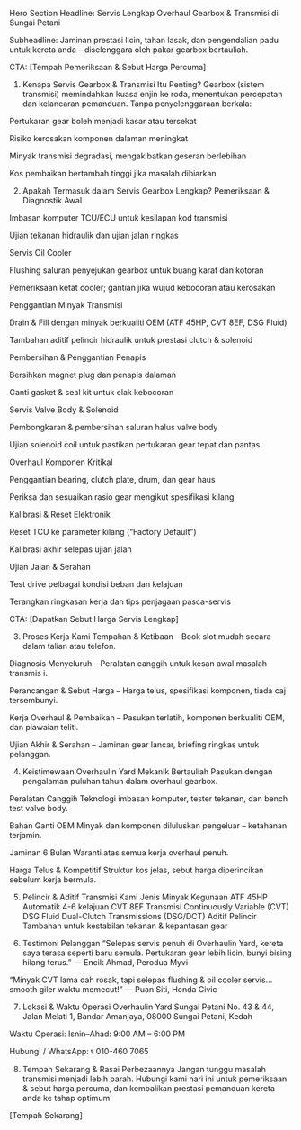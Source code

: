 Hero Section
Headline:
Servis Lengkap Overhaul Gearbox & Transmisi di Sungai Petani

Subheadline:
Jaminan prestasi licin, tahan lasak, dan pengendalian padu untuk kereta anda – diselenggara oleh pakar gearbox bertauliah.

CTA:
[Tempah Pemeriksaan & Sebut Harga Percuma]

1. Kenapa Servis Gearbox & Transmisi Itu Penting?
Gearbox (sistem transmisi) memindahkan kuasa enjin ke roda, menentukan percepatan dan kelancaran pemanduan. Tanpa penyelenggaraan berkala:

Pertukaran gear boleh menjadi kasar atau tersekat

Risiko kerosakan komponen dalaman meningkat

Minyak transmisi degradasi, mengakibatkan geseran berlebihan

Kos pembaikan bertambah tinggi jika masalah dibiarkan

2. Apakah Termasuk dalam Servis Gearbox Lengkap?
Pemeriksaan & Diagnostik Awal

Imbasan komputer TCU/ECU untuk kesilapan kod transmisi

Ujian tekanan hidraulik dan ujian jalan ringkas

Servis Oil Cooler

Flushing saluran penyejukan gearbox untuk buang karat dan kotoran

Pemeriksaan ketat cooler; gantian jika wujud kebocoran atau kerosakan

Penggantian Minyak Transmisi

Drain & Fill dengan minyak berkualiti OEM (ATF 45HP, CVT 8EF, DSG Fluid)

Tambahan aditif pelincir hidraulik untuk prestasi clutch & solenoid

Pembersihan & Penggantian Penapis

Bersihkan magnet plug dan penapis dalaman

Ganti gasket & seal kit untuk elak kebocoran

Servis Valve Body & Solenoid

Pembongkaran & pembersihan saluran halus valve body

Ujian solenoid coil untuk pastikan pertukaran gear tepat dan pantas

Overhaul Komponen Kritikal

Penggantian bearing, clutch plate, drum, dan gear haus

Periksa dan sesuaikan rasio gear mengikut spesifikasi kilang

Kalibrasi & Reset Elektronik

Reset TCU ke parameter kilang (“Factory Default”)

Kalibrasi akhir selepas ujian jalan

Ujian Jalan & Serahan

Test drive pelbagai kondisi beban dan kelajuan

Terangkan ringkasan kerja dan tips penjagaan pasca-servis

CTA:
[Dapatkan Sebut Harga Servis Lengkap]

3. Proses Kerja Kami
Tempahan & Ketibaan
– Book slot mudah secara dalam talian atau telefon.

Diagnosis Menyeluruh
– Peralatan canggih untuk kesan awal masalah transmis i.

Perancangan & Sebut Harga
– Harga telus, spesifikasi komponen, tiada caj tersembunyi.

Kerja Overhaul & Pembaikan
– Pasukan terlatih, komponen berkualiti OEM, dan piawaian teliti.

Ujian Akhir & Serahan
– Jaminan gear lancar, briefing ringkas untuk pelanggan.

4. Keistimewaan Overhaulin Yard
Mekanik Bertauliah
Pasukan dengan pengalaman puluhan tahun dalam overhaul gearbox.

Peralatan Canggih
Teknologi imbasan komputer, tester tekanan, dan bench test valve body.

Bahan Ganti OEM
Minyak dan komponen diluluskan pengeluar – ketahanan terjamin.

Jaminan 6 Bulan
Waranti atas semua kerja overhaul penuh.

Harga Telus & Kompetitif
Struktur kos jelas, sebut harga diperincikan sebelum kerja bermula.

5. Pelincir & Aditif Transmisi Kami
Jenis Minyak	Kegunaan
ATF 45HP	Automatik 4-6 kelajuan
CVT 8EF	Transmisi Continuously Variable (CVT)
DSG Fluid	Dual-Clutch Transmissions (DSG/DCT)
Aditif Pelincir	Tambahan untuk kestabilan tekanan & kepantasan gear

6. Testimoni Pelanggan
“Selepas servis penuh di Overhaulin Yard, kereta saya terasa seperti baru semula. Pertukaran gear lebih licin, bunyi bising hilang terus.”
— Encik Ahmad, Perodua Myvi

“Minyak CVT lama dah rosak, tapi selepas flushing & oil cooler servis… smooth giler waktu memecut!”
— Puan Siti, Honda Civic

7. Lokasi & Waktu Operasi
Overhaulin Yard Sungai Petani
No. 43 & 44, Jalan Melati 1, Bandar Amanjaya,
08000 Sungai Petani, Kedah

Waktu Operasi:
Isnin–Ahad: 9:00 AM – 6:00 PM

Hubungi / WhatsApp:
📞 010-460 7065

8. Tempah Sekarang & Rasai Perbezaannya
Jangan tunggu masalah transmisi menjadi lebih parah. Hubungi kami hari ini untuk pemeriksaan & sebut harga percuma, dan kembalikan prestasi pemanduan kereta anda ke tahap optimum!

[Tempah Sekarang]